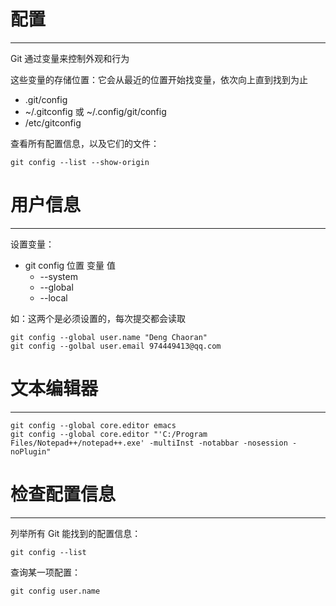 # 配置
---

Git 通过变量来控制外观和行为

这些变量的存储位置：它会从最近的位置开始找变量，依次向上直到找到为止
- .git/config
- ~/.gitconfig 或 ~/.config/git/config
- /etc/gitconfig

查看所有配置信息，以及它们的文件：
```
git config --list --show-origin
```

# 用户信息
---

设置变量：
- git config 位置 变量 值
	- --system
	- --global
	- --local

如：这两个是必须设置的，每次提交都会读取
```
git config --global user.name "Deng Chaoran"
git config --golbal user.email 974449413@qq.com
```

# 文本编辑器
---

```
git config --global core.editor emacs
git config --global core.editor "'C:/Program Files/Notepad++/notepad++.exe' -multiInst -notabbar -nosession -noPlugin"
```

# 检查配置信息
---

列举所有 Git 能找到的配置信息：
```
git config --list
```

查询某一项配置：
```
git config user.name
```